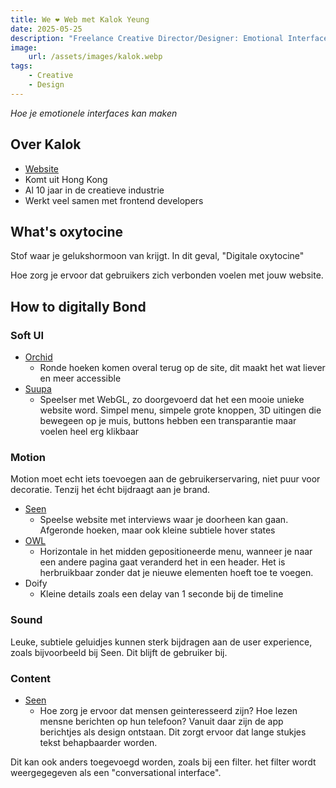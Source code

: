```yaml
---
title: We ❤️ Web met Kalok Yeung
date: 2025-05-25
description: "Freelance Creative Director/Designer: Emotional Interface"
image:
    url: /assets/images/kalok.webp
tags:
    - Creative
    - Design
---
```


_Hoe je emotionele interfaces kan maken_

## Over Kalok

- [Website](https://kalokyeung.com/)
- Komt uit Hong Kong
- Al 10 jaar in de creatieve industrie
- Werkt veel samen met frontend developers

## What's oxytocine

Stof waar je gelukshormoon van krijgt. In dit geval, "Digitale oxytocine"

Hoe zorg je ervoor dat gebruikers zich verbonden voelen met jouw website.

## How to digitally Bond

### Soft UI

- [Orchid](https://telepathicinstruments.com/)
    - Ronde hoeken komen overal terug op de site, dit maakt het wat liever en meer accessible
- [Suupa](https://suupaa.au/)
    - Speelser met WebGL, zo doorgevoerd dat het een mooie unieke website word. Simpel menu, simpele grote knoppen, 3D uitingen die bewegeen op je muis, buttons hebben een transparantie maar voelen heel erg klikbaar

### Motion

Motion moet echt iets toevoegen aan de gebruikerservaring, niet puur voor decoratie. Tenzij het écht bijdraagt aan je brand.

- [Seen](https://kalokyeung.com/seen)
    - Speelse website met interviews waar je doorheen kan gaan. Afgeronde hoeken, maar ook kleine subtiele hover states
- [OWL](https://kalokyeung.com/owl)
    - Horizontale in het midden gepositioneerde menu, wanneer je naar een andere pagina gaat veranderd het in een header. Het is herbruikbaar zonder dat je nieuwe elementen hoeft toe te voegen.
- Doify
    - Kleine details zoals een delay van 1 seconde bij de timeline

### Sound

Leuke, subtiele geluidjes kunnen sterk bijdragen aan de user experience, zoals bijvoorbeeld bij Seen. Dit blijft de gebruiker bij.

### Content

- [Seen](https://kalokyeung.com/seen)
    - Hoe zorg je ervoor dat mensen geinteresseerd zijn? Hoe lezen mensne berichten op hun telefoon? Vanuit daar zijn de app berichtjes als design ontstaan. Dit zorgt ervoor dat lange stukjes tekst behapbaarder worden.

Dit kan ook anders toegevoegd worden, zoals bij een filter. het filter wordt weergegegeven als een "conversational interface".
